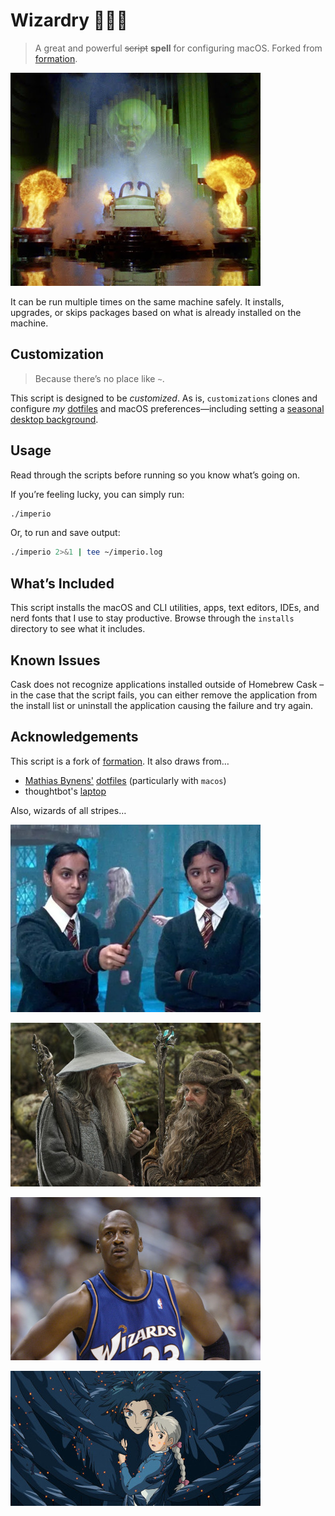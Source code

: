 # Wizardry 🧙🏾‍♂️

> A great and powerful ~~script~~ **spell** for configuring macOS. Forked from [formation](https://github.com/minamarkham/formation).

![The Wizard of Oz](assets/oz.jpg)

It can be run multiple times on the same machine safely. It installs, upgrades, or skips packages based on what is already installed on the machine.

## Customization

> Because there’s no place like `~`.

This script is designed to be _customized_. As is, `customizations` clones and configure _my_ [dotfiles](https://github.com/ndmekala/dotfiles) and macOS preferences—including setting a [seasonal desktop background](https://github.com/ndmekala/bgs).

## Usage

Read through the scripts before running so you know what’s going on.

If you’re feeling lucky, you can simply run:

```sh
./imperio
```
Or, to run and save output:

```sh
./imperio 2>&1 | tee ~/imperio.log
```

## What’s Included

This script installs the macOS and CLI utilities, apps, text editors, IDEs, and nerd fonts that I use to stay productive. Browse through the `installs` directory to see what it includes.

## Known Issues

Cask does not recognize applications installed outside of Homebrew Cask – in the case that the script fails, you can either remove the application from the install list or uninstall the application causing the failure and try again.

## Acknowledgements

This script is a fork of [formation](https://github.com/minamarkham/formation). It also draws from…
- [Mathias Bynens'](https://github.com/mathiasbynens) [dotfiles](https://github.com/mathiasbynens/dotfiles) (particularly with `macos`)
- thoughtbot's [laptop](https://github.com/thoughtbot/laptop/)

Also, wizards of all stripes…

![The Patil twins from the Harry Potter films](assets/patil-twins.jpg)

![Gandalf and Radagast from Lord of the Rings](assets/gandalf-and-radagast.jpg)

![Michael Jordan on the Washington Wizards](assets/mj.jpg)

![Howl from Howl’s Moving Castle](assets/howl.jpg)
